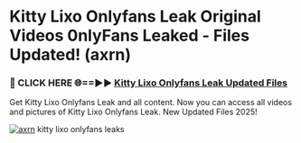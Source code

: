 # Kitty Lixo Onlyfans Leak Original Videos 0nlyFans Leaked - Files Updated! (axrn)

<h3>🔴 CLICK HERE 🌐==►► <a href="https://tinyurl.com/2wckxsce" rel="nofollow">Kitty Lixo Onlyfans Leak Updated Files</a></h3>

Get Kitty Lixo Onlyfans Leak and all content. Now you can access all videos and pictures of Kitty Lixo Onlyfans Leak. New Updated Files 2025!

[![axrn](https://i.imgur.com/AFduVYN.gif)](https://tinyurl.com/2wckxsce)
kitty lixo onlyfans leaks
